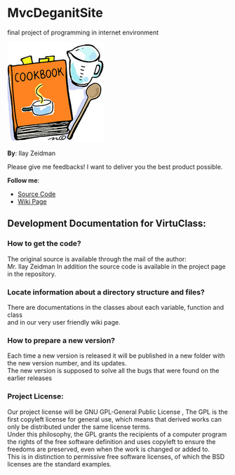 MvcDeganitSite
==============

final project of programming in internet environment

![Project](https://github.com/ilayze/MvcDeganitSite/raw/FirstVersion/Documents/wikiLogo.jpg)

__By__: 
Ilay Zeidman

Please give me feedbacks! I want to deliver you the best product possible.

__Follow me__:

- [Source Code](https://github.com/ilayze/MvcDeganitSite/tree/FirstVersion/MvcDeganitSite)
- [Wiki Page](https://github.com/ilayze/MvcDeganitSite/wiki) 
 

## Development Documentation for VirtuClass:  

### How to get the code? 
The original source is available through the mail of the author:  
Mr. Ilay Zeidman 
In addition the source code is available in the project page in the repository.

### Locate information about a directory structure and files?  
There are documentations in the classes about each variable, function and class  
and in our very user friendly wiki page. 

### How to prepare a new version?  
Each time a new version is released it will be published in a new folder with the new version number, and its updates.  
The new version is supposed to solve all the bugs that were found on the earlier releases

### Project License:
Our project license will be GNU GPL-General Public License , The GPL is the first copyleft license for general use, which means that derived works can only be distributed under the same license terms.  
Under this philosophy, the GPL grants the recipients of a computer program the rights of the free software definition and uses copyleft to ensure the freedoms are preserved, even when the work is changed or added to.  
This is in distinction to permissive free software licenses, of which the BSD licenses are the standard examples.  
